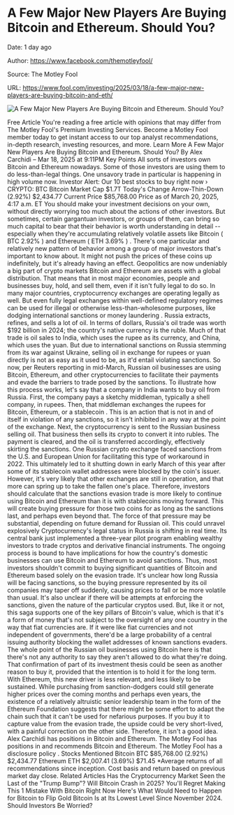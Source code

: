 # A Few Major New Players Are Buying Bitcoin and Ethereum. Should You?

Date: 1 day ago

Author: https://www.facebook.com/themotleyfool/

Source: The Motley Fool

URL: https://www.fool.com/investing/2025/03/18/a-few-major-new-players-are-buying-bitcoin-and-eth/

![A Few Major New Players Are Buying Bitcoin and Ethereum. Should You?](https://g.foolcdn.com/editorial/images/811459/investor-ponders-computers.jpg)

Free Article You're reading a free article with opinions that may differ from The Motley Fool's Premium Investing Services. Become a Motley Fool member today to get instant access to our top analyst recommendations, in-depth research, investing resources, and more. Learn More A Few Major New Players Are Buying Bitcoin and Ethereum. Should You? By Alex Carchidi – Mar 18, 2025 at 9:11PM Key Points All sorts of investors own Bitcoin and Ethereum nowadays. Some of those investors are using them to do less-than-legal things. One unsavory trade in particular is happening in high volume now. Investor Alert: Our 10 best stocks to buy right now › CRYPTO: BTC Bitcoin Market Cap $1.7T Today's Change Arrow-Thin-Down (2.92%) $2,434.77 Current Price $85,768.00 Price as of March 20, 2025, 4:17 a.m. ET You should make your investment decisions on your own, without directly worrying too much about the actions of other investors. But sometimes, certain gargantuan investors, or groups of them, can bring so much capital to bear that their behavior is worth understanding in detail -- especially when they're accumulating relatively volatile assets like Bitcoin ( BTC 2.92% ) and Ethereum ( ETH 3.69% ) . There's one particular and relatively new pattern of behavior among a group of major investors that's important to know about. It might not push the prices of these coins up indefinitely, but it's already having an effect. Geopolitics are now undeniably a big part of crypto markets Bitcoin and Ethereum are assets with a global distribution. That means that in most major economies, people and businesses buy, hold, and sell them, even if it isn't fully legal to do so. In many major countries, cryptocurrency exchanges are operating legally as well. But even fully legal exchanges within well-defined regulatory regimes can be used for illegal or otherwise less-than-wholesome purposes, like dodging international sanctions or money laundering . Russia extracts, refines, and sells a lot of oil. In terms of dollars, Russia's oil trade was worth $192 billion in 2024; the country's native currency is the ruble. Much of that trade is oil sales to India, which uses the rupee as its currency, and China, which uses the yuan. But due to international sanctions on Russia stemming from its war against Ukraine, selling oil in exchange for rupees or yuan directly is not as easy as it used to be, as it'd entail violating sanctions. So now, per Reuters reporting in mid-March, Russian oil businesses are using Bitcoin, Ethereum, and other cryptocurrencies to facilitate their payments and evade the barriers to trade posed by the sanctions. To illustrate how this process works, let's say that a company in India wants to buy oil from Russia. First, the company pays a sketchy middleman, typically a shell company, in rupees. Then, that middleman exchanges the rupees for Bitcoin, Ethereum, or a stablecoin . This is an action that is not in and of itself in violation of any sanctions, so it isn't inhibited in any way at the point of the exchange. Next, the cryptocurrency is sent to the Russian business selling oil. That business then sells its crypto to convert it into rubles. The payment is cleared, and the oil is transferred accordingly, effectively skirting the sanctions. One Russian crypto exchange faced sanctions from the U.S. and European Union for facilitating this type of workaround in 2022. This ultimately led to it shutting down in early March of this year after some of its stablecoin wallet addresses were blocked by the coin's issuer. However, it's very likely that other exchanges are still in operation, and that more can spring up to take the fallen one's place. Therefore, investors should calculate that the sanctions evasion trade is more likely to continue using Bitcoin and Ethereum than it is with stablecoins moving forward. This will create buying pressure for those two coins for as long as the sanctions last, and perhaps even beyond that. The force of that pressure may be substantial, depending on future demand for Russian oil. This could unravel explosively Cryptocurrency's legal status in Russia is shifting in real time. Its central bank just implemented a three-year pilot program enabling wealthy investors to trade cryptos and derivative financial instruments. The ongoing process is bound to have implications for how the country's domestic businesses can use Bitcoin and Ethereum to avoid sanctions. Thus, most investors shouldn't commit to buying significant quantities of Bitcoin and Ethereum based solely on the evasion trade. It's unclear how long Russia will be facing sanctions, so the buying pressure represented by its oil companies may taper off suddenly, causing prices to fall or be more volatile than usual. It's also unclear if there will be attempts at enforcing the sanctions, given the nature of the particular cryptos used. But, like it or not, this saga supports one of the key pillars of Bitcoin's value, which is that it's a form of money that's not subject to the oversight of any one country in the way that fiat currencies are. If it were like fiat currencies and not independent of governments, there'd be a large probability of a central issuing authority blocking the wallet addresses of known sanctions evaders. The whole point of the Russian oil businesses using Bitcoin here is that there's not any authority to say they aren't allowed to do what they're doing. That confirmation of part of its investment thesis could be seen as another reason to buy it, provided that the intention is to hold it for the long term. With Ethereum, this new driver is less relevant, and less likely to be sustained. While purchasing from sanction-dodgers could still generate higher prices over the coming months and perhaps even years, the existence of a relatively altruistic senior leadership team in the form of the Ethereum Foundation suggests that there might be some effort to adapt the chain such that it can't be used for nefarious purposes. If you buy it to capture value from the evasion trade, the upside could be very short-lived, with a painful correction on the other side. Therefore, it isn't a good idea. Alex Carchidi has positions in Bitcoin and Ethereum. The Motley Fool has positions in and recommends Bitcoin and Ethereum. The Motley Fool has a disclosure policy . Stocks Mentioned Bitcoin BTC $85,768.00 (2.92%) $2,434.77 Ethereum ETH $2,007.41 (3.69%) $71.45 *Average returns of all recommendations since inception. Cost basis and return based on previous market day close. Related Articles Has the Cryptocurrency Market Seen the Last of the "Trump Bump"? Will Bitcoin Crash in 2025? You'll Regret Making This 1 Mistake With Bitcoin Right Now Here's What Would Need to Happen for Bitcoin to Flip Gold Bitcoin Is at Its Lowest Level Since November 2024. Should Investors Be Worried?
